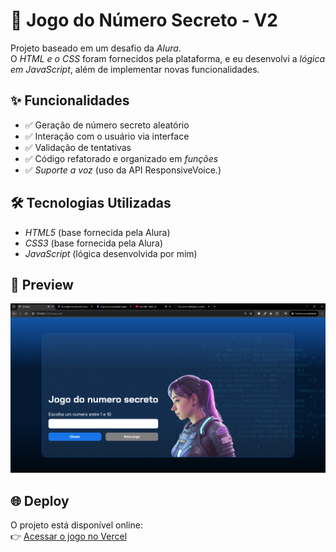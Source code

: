 # 🎲 Jogo do Número Secreto - V2

Projeto baseado em um desafio da *Alura*.  
O *HTML e o CSS* foram fornecidos pela plataforma, e eu desenvolvi a *lógica em JavaScript*, além de implementar novas funcionalidades.

## ✨ Funcionalidades

- ✅ Geração de número secreto aleatório  
- ✅ Interação com o usuário via interface  
- ✅ Validação de tentativas  
- ✅ Código refatorado e organizado em *funções*  
- ✅ *Suporte a voz* (uso da API ResponsiveVoice.)  

## 🛠 Tecnologias Utilizadas

- *HTML5* (base fornecida pela Alura)  
- *CSS3* (base fornecida pela Alura)  
- *JavaScript* (lógica desenvolvida por mim)  

## 📸 Preview

![Preview da jogo](img/img-jogo-com-voz.png)

## 🌐 Deploy

O projeto está disponível online:  
👉 [Acessar o jogo no Vercel](https://jogo-numero-secreto-voz-rho.vercel.app/)
